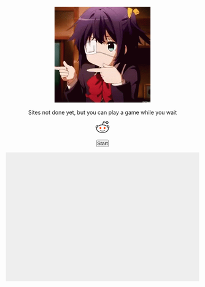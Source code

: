 <html>
<!-- Spin Gif -->
<p style="text-align: center;"><img src="imgs/spin.gif" alt="construction img"></p>
<!-- Site not done message -->
<p style="text-align: center;"><span style="font-size:1em;">Sites not done yet, but you can play a game while you wait</span></p>
<!-- Reddit and Discord links -->
<p style="text-align: center;"><span style="font-size:1em;"><a target="_blank" href="https://www.reddit.com/user/Inckog"><img src="imgs/redditicon.png" alt="Reddit Link" width="38" height="32"></a>

<!-- <p style="text-align: center;"><span style="font-size:1em;"><a target="_blank" href="https://discord.gg/sAtBJma"><img src="imgs/discordicon.png" alt="Discord Link" width="34" height="26"><a target="_blank" href="https://www.reddit.com/user/Inckog"><img src="imgs/redditicon.png" alt="Reddit Link" width="38" height="32"></a> -->

<!-- Breakout game -->
<p style="text-align: center;"><button onclick="Start()">Start</button></p>
<head>
    <meta charset="utf-8" />
    <title>Gamedev Canvas Workshop</title>
    <style>
        * { padding: 0; margin: 0; }
        canvas { background: #eee; display: block; margin: 0 auto; }
    </style>
</head>
<body>

<canvas id="myCanvas" width="480" height="320"></canvas>

<script>
// set up canvas
var canvas = document.getElementById("myCanvas");
var ctx = canvas.getContext("2d");
// game variables
var x = canvas.width/2;
var y = canvas.height-30;

var paddleHeight = 10;
var paddleWidth = 75;

var paddleX = (canvas.width-paddleWidth) / 2;

var ballRadius = 10;

var speed = 2;
var dx = speed;
var dy = 0-speed;

var rightPressed = false;
var leftPressed = false;

var brickRowCount = 3;
var brickColumnCount = 5;
var brickWidth = 75;
var brickHeight = 20;
var brickPadding = 10;
var brickOffsetTop = 30;
var brickOffsetLeft = 30;

var bricks = [];
for(var c=0; c<brickColumnCount; c++) {
    bricks[c] = [];
    for(var r=0; r<brickRowCount; r++) {
        bricks[c][r] = { x: 0, y: 0, status: 1 };
    }
}

var score = 0;
var start = false;

function ResetVars(){
    dx = speed
    dy = 0-speed

    x = canvas.width/2;
    y = canvas.height-30;

    bricks = [];
    for(var c=0; c<brickColumnCount; c++) {
        bricks[c] = [];
        for(var r=0; r<brickRowCount; r++) {
            bricks[c][r] = { x: 0, y: 0, status: 1 };
        }
    }

    score = 0;
}

document.addEventListener("keydown", keyDownHandler, false);
document.addEventListener("keyup", keyUpHandler, false);
document.addEventListener("mousemove", mouseMoveHandler, false);

function keyDownHandler(e) {
    if(e.key == "Right" || e.key == "ArrowRight") {
        rightPressed = true;
    }
    else if(e.key == "Left" || e.key == "ArrowLeft") {
        leftPressed = true;
    }
}

function keyUpHandler(e) {
    if(e.key == "Right" || e.key == "ArrowRight") {
        rightPressed = false;
    }
    else if(e.key == "Left" || e.key == "ArrowLeft") {
        leftPressed = false;
    }
}

function drawBall() {
    ctx.beginPath();
    ctx.arc(x, y, ballRadius, 0, Math.PI*2);
    ctx.fillStyle = "#0095DD";
    ctx.fill();
    ctx.closePath();
}

function drawPaddle() {
    ctx.beginPath();
    ctx.rect(paddleX, canvas.height-paddleHeight, paddleWidth, paddleHeight);
    ctx.fillStyle = "#0095DD";
    ctx.fill();
    ctx.closePath();
}

function drawBricks() {
    for(var c=0; c<brickColumnCount; c++) {
        for(var r=0; r<brickRowCount; r++) {
            if(bricks[c][r].status == 1) {
                var brickX = (c*(brickWidth+brickPadding))+brickOffsetLeft;
                var brickY = (r*(brickHeight+brickPadding))+brickOffsetTop;
                bricks[c][r].x = brickX;
                bricks[c][r].y = brickY;
                ctx.beginPath();
                ctx.rect(brickX, brickY, brickWidth, brickHeight);
                ctx.fillStyle = "#0095DD";
                ctx.fill();
                ctx.closePath();
            }
        }
    }
}

function collisionDetection() {
    for(var c=0; c<brickColumnCount; c++) {
        for(var r=0; r<brickRowCount; r++) {
            var b = bricks[c][r];
            if(b.status == 1) {
                if(x > b.x && x < b.x+brickWidth && y > b.y && y < b.y+brickHeight) {
                    dy = -dy;
                    b.status = 0;
                    score++;
                    if(score == brickRowCount*brickColumnCount) {
                        alert("yay you win now go play outside");
                        start = false;
                        ResetVars();
                        document.location.reload();
                        clearInterval(interval); // Needed for Chrome to end game
                    }
                }
            }
        }
    }
}

function drawScore() {
    ctx.font = "16px Arial";
    ctx.fillStyle = "#000000";
    ctx.fillText("Score: "+score, 8, 20);
}

function mouseMoveHandler(e) {
    var relativeX = e.clientX - canvas.offsetLeft;
    if(relativeX > 0 && relativeX < canvas.width) {
        paddleX = relativeX - paddleWidth/2;
    }
}

function Start(){
    ResetVars();
    start = true;
}

function draw() {
    if (start == true){
        ctx.clearRect(0, 0, canvas.width, canvas.height);
        drawPaddle();
        drawBall();
        drawBricks();
        collisionDetection();
        drawScore();

        if(x + dx > canvas.width-ballRadius || x + dx < ballRadius) {
            dx = -dx;
        }
        if(y + dy < ballRadius) {
            dy = -dy;
        } else if(y + dy > canvas.height-ballRadius) {
            if(x > paddleX && x < paddleX + paddleWidth) {
                dy = -dy;
            }
            else {
                document.location.reload();
                clearInterval(interval);
                start = false;
                ResetVars();
            }
        }

        if(rightPressed) {
            paddleX += 7;
            if (paddleX + paddleWidth > canvas.width){
                paddleX = canvas.width - paddleWidth;
            }
        }
        else if(leftPressed) {
            paddleX -= 7;
            if (paddleX < 0){
                paddleX = 0;
            }
        }
        
        x += dx;
        y += dy;
    }
}
var interval = setInterval(draw, 10);

</script>

</body>